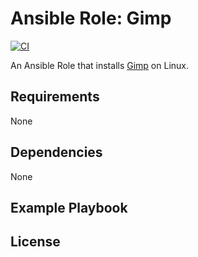 # Ansible Role: Gimp
[![CI](https://github.com/skaary/ansible-role-gimp/actions/workflows/ci.yml/badge.svg?branch=main&event=push)](https://github.com/skaary/ansible-role-gimp/actions?query=workflow%3Ci)

An Ansible Role that installs [Gimp](https://www.gimp.org/) on Linux.

## Requirements

None

## Dependencies

None

## Example Playbook


## License

